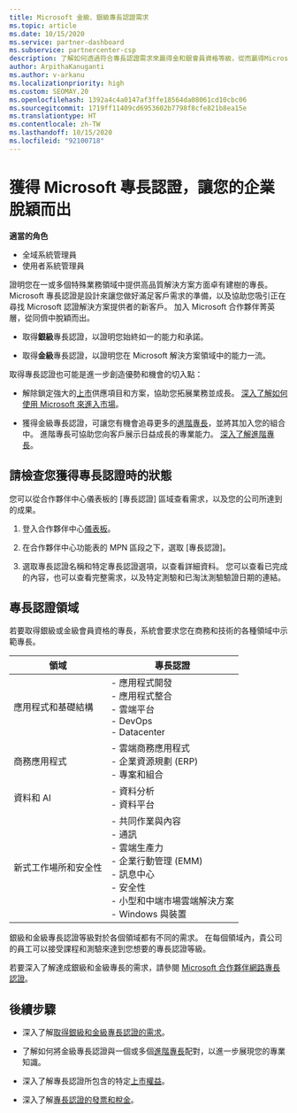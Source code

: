 ```yaml
---
title: Microsoft 金級、銀級專長認證需求
ms.topic: article
ms.date: 10/15/2020
ms.service: partner-dashboard
ms.subservice: partnercenter-csp
description: 了解如何透過符合專長認證需求來贏得金和銀會員資格等級，從而贏得Microsoft 精英合作夥伴的地位並吸引新客戶。
author: ArpithaKanuganti
ms.author: v-arkanu
ms.localizationpriority: high
ms.custom: SEOMAY.20
ms.openlocfilehash: 1392a4c4a0147af3ffe18564da08061cd10cbc06
ms.sourcegitcommit: 1719ff11409cd6953602b7798f8cfe821b8ea15e
ms.translationtype: HT
ms.contentlocale: zh-TW
ms.lasthandoff: 10/15/2020
ms.locfileid: "92100718"
---
```

# <a name="differentiate-your-business-by-attaining-microsoft-competencies"></a>獲得 Microsoft 專長認證，讓您的企業脫穎而出

**適當的角色**
- 全域系統管理員
- 使用者系統管理員

證明您在一或多個特殊業務領域中提供高品質解決方案方面卓有建樹的專長。 Microsoft 專長認證是設計來讓您做好滿足客戶需求的準備，以及協助您吸引正在尋找 Microsoft 認證解決方案提供者的新客戶。 加入 Microsoft 合作夥伴菁英層，從同儕中脫穎而出。

- 取得**銀級**專長認證，以證明您始終如一的能力和承諾。

- 取得**金級**專長認證，以證明您在 Microsoft 解決方案領域中的能力一流。

取得專長認證也可能是進一步創造優勢和機會的切入點：

- 解除鎖定強大的[上市](mpn-learn-about-go-to-market-benefits.md)供應項目和方案，協助您拓展業務並成長。 [深入了解如何使用 Microsoft 來進入市場](https://partner.microsoft.com/solutions/go-to-market)。

- 獲得金級專長認證，可讓您有機會追尋更多的[進階專長](advanced-specializations.md)，並將其加入您的組合中。 進階專長可協助您向客戶展示日益成長的專業能力。 [深入了解進階專長](https://partner.microsoft.com/membership/advanced-specialization)。

## <a name="check-your-status-as-you-attain-a-competency"></a>請檢查您獲得專長認證時的狀態

您可以從合作夥伴中心儀表板的 [專長認證] 區域查看需求，以及您的公司所達到的成果。

1. 登入合作夥伴中心[儀表板](https://partner.microsoft.com/dashboard/home)。

2. 在合作夥伴中心功能表的 MPN 區段之下，選取 [專長認證]。

3. 選取專長認證名稱和特定專長認證選項，以查看詳細資料。 您可以查看已完成的內容，也可以查看完整需求，以及特定測驗和已淘汰測驗驗證日期的連結。

## <a name="competency-areas"></a>專長認證領域

若要取得銀級或金級會員資格的專長，系統會要求您在商務和技術的各種領域中示範專長。

|**領域**            |**專長認證**                    |
|--------------------|--------------------------------|
|應用程式和基礎結構| - 應用程式開發<br/> - 應用程式整合<br/> - 雲端平台<br/> - DevOps<br/> - Datacenter |
|商務應用程式 | - 雲端商務應用程式</br> - 企業資源規劃 (ERP)</br> - 專案和組合 |
|資料和 AI| - 資料分析<br/> - 資料平台 |
|新式工作場所和安全性 | - 共同作業與內容<br/> - 通訊<br/> - 雲端生產力<br/> - 企業行動管理 (EMM)<br/> - 訊息中心<br/> - 安全性<br/> - 小型和中端市場雲端解決方案<br/> - Windows 與裝置 |

銀級和金級專長認證等級對於各個領域都有不同的需求。 在每個領域內，貴公司的員工可以接受課程和測驗來達到您想要的專長認證等級。 

若要深入了解達成銀級和金級專長的需求，請參閱 [Microsoft 合作夥伴網路專長認證](https://partner.microsoft.com/membership/competencies)。

## <a name="next-steps"></a>後續步驟

- 深入了解[取得銀級和金級專長認證的需求](https://partner.microsoft.com/membership/competencies)。

- 了解如何將金級專長認證與一個或多個[進階專長](advanced-specializations.md)配對，以進一步展現您的專業知識。

- 深入了解專長認證所包含的特定[上市權益](mpn-learn-about-go-to-market-benefits.md)。

- 深入了解[專長認證的發票和稅金](mpn-view-print-maps-invoice.md)。
